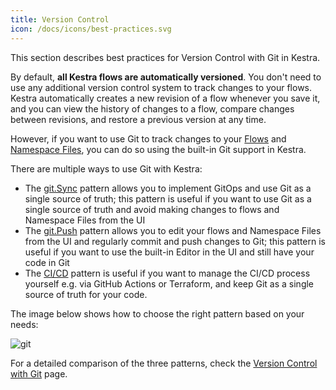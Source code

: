 ```yaml
---
title: Version Control
icon: /docs/icons/best-practices.svg
---
```


This section describes best practices for Version Control with Git in Kestra.

By default, **all Kestra flows are automatically versioned**. You don't need to use any additional version control system to track changes to your flows. Kestra automatically creates a new revision of a flow whenever you save it, and you can view the history of changes to a flow, compare changes between revisions, and restore a previous version at any time.

However, if you want to use Git to track changes to your [Flows](/docs/workflow-components/flow) and [Namespace Files](/docs/developer-guide/namespace-files), you can do so using the built-in Git support in Kestra.

There are multiple ways to use Git with Kestra:
- The [git.Sync](/plugins/plugin-git/tasks/io.kestra.plugin.git.sync) pattern allows you to implement GitOps and use Git as a single source of truth; this pattern is useful if you want to use Git as a single source of truth and avoid making changes to flows and Namespace Files from the UI
- The [git.Push](/plugins/plugin-git/tasks/io.kestra.plugin.git.push) pattern allows you to edit your flows and Namespace Files from the UI and regularly commit and push changes to Git; this pattern is useful if you want to use the built-in Editor in the UI and still have your code in Git
- The [CI/CD](/docs/developer-guide/cicd) pattern is useful if you want to manage the CI/CD process yourself e.g. via GitHub Actions or Terraform, and keep Git as a single source of truth for your code.

The image below shows how to choose the right pattern based on your needs:

![git](/docs/developer-guide/git/git.png)

For a detailed comparison of the three patterns, check the [Version Control with Git](/docs/developer-guide/git) page.

